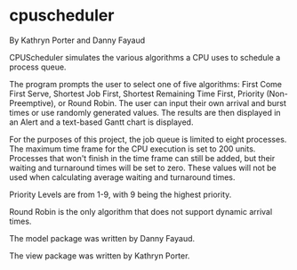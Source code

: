 # cpuscheduler

By Kathryn Porter and Danny Fayaud

CPUScheduler simulates the various algorithms a CPU uses to schedule a process queue.  

The program prompts the user to select one of five algorithms: First Come First Serve, Shortest Job First, Shortest Remaining Time First, Priority (Non-Preemptive), or Round Robin.
The user can input their own arrival and burst times or use randomly generated values.  The results are then displayed in an Alert and a text-based
Gantt chart is displayed.  

For the purposes of this project, the job queue is limited to eight processes.  The maximum time frame for the CPU execution is set to 200 units.
Processes that won't finish in the time frame can still be added, but their waiting and turnaround times will be set to zero.  These values 
will not be used when calculating average waiting and turnaround times.

Priority Levels are from 1-9, with 9 being the highest priority.

Round Robin is the only algorithm that does not support dynamic arrival times.  

The model package was written by Danny Fayaud.

The view package was written by Kathryn Porter.
